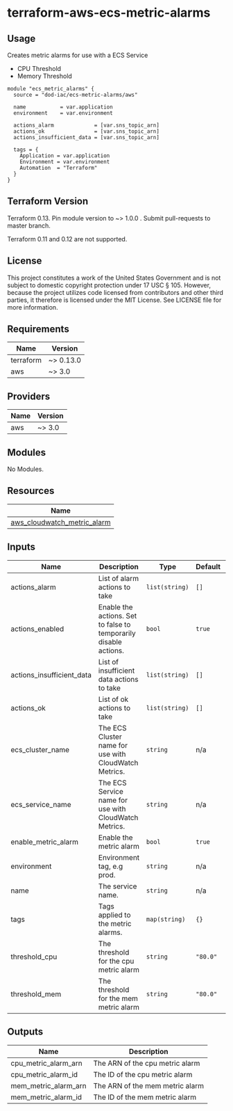 <!-- BEGINNING OF PRE-COMMIT-TERRAFORM DOCS HOOK -->
# terraform-aws-ecs-metric-alarms

## Usage

Creates metric alarms for use with a ECS Service

* CPU Threshold
* Memory Threshold

```hcl
module "ecs_metric_alarms" {
  source = "dod-iac/ecs-metric-alarms/aws"

  name           = var.application
  environment    = var.environment

  actions_alarm             = [var.sns_topic_arn]
  actions_ok                = [var.sns_topic_arn]
  actions_insufficient_data = [var.sns_topic_arn]

  tags = {
    Application = var.application
    Environment = var.environment
    Automation  = "Terraform"
  }
}
```

## Terraform Version

Terraform 0.13. Pin module version to ~> 1.0.0 . Submit pull-requests to master branch.

Terraform 0.11 and 0.12 are not supported.

## License

This project constitutes a work of the United States Government and is not subject to domestic copyright protection under 17 USC § 105.  However, because the project utilizes code licensed from contributors and other third parties, it therefore is licensed under the MIT License.  See LICENSE file for more information.

## Requirements

| Name | Version |
|------|---------|
| terraform | ~> 0.13.0 |
| aws | ~> 3.0 |

## Providers

| Name | Version |
|------|---------|
| aws | ~> 3.0 |

## Modules

No Modules.

## Resources

| Name |
|------|
| [aws_cloudwatch_metric_alarm](https://registry.terraform.io/providers/hashicorp/aws/latest/docs/resources/cloudwatch_metric_alarm) |

## Inputs

| Name | Description | Type | Default | Required |
|------|-------------|------|---------|:--------:|
| actions\_alarm | List of alarm actions to take | `list(string)` | `[]` | no |
| actions\_enabled | Enable the actions. Set to false to temporarily disable actions. | `bool` | `true` | no |
| actions\_insufficient\_data | List of insufficient data actions to take | `list(string)` | `[]` | no |
| actions\_ok | List of ok actions to take | `list(string)` | `[]` | no |
| ecs\_cluster\_name | The ECS Cluster name for use with CloudWatch Metrics. | `string` | n/a | yes |
| ecs\_service\_name | The ECS Service name for use with CloudWatch Metrics. | `string` | n/a | yes |
| enable\_metric\_alarm | Enable the metric alarm | `bool` | `true` | no |
| environment | Environment tag, e.g prod. | `string` | n/a | yes |
| name | The service name. | `string` | n/a | yes |
| tags | Tags applied to the metric alarms. | `map(string)` | `{}` | no |
| threshold\_cpu | The threshold for the cpu metric alarm | `string` | `"80.0"` | no |
| threshold\_mem | The threshold for the mem metric alarm | `string` | `"80.0"` | no |

## Outputs

| Name | Description |
|------|-------------|
| cpu\_metric\_alarm\_arn | The ARN of the cpu metric alarm |
| cpu\_metric\_alarm\_id | The ID of the cpu metric alarm |
| mem\_metric\_alarm\_arn | The ARN of the mem metric alarm |
| mem\_metric\_alarm\_id | The ID of the mem metric alarm |
<!-- END OF PRE-COMMIT-TERRAFORM DOCS HOOK -->

